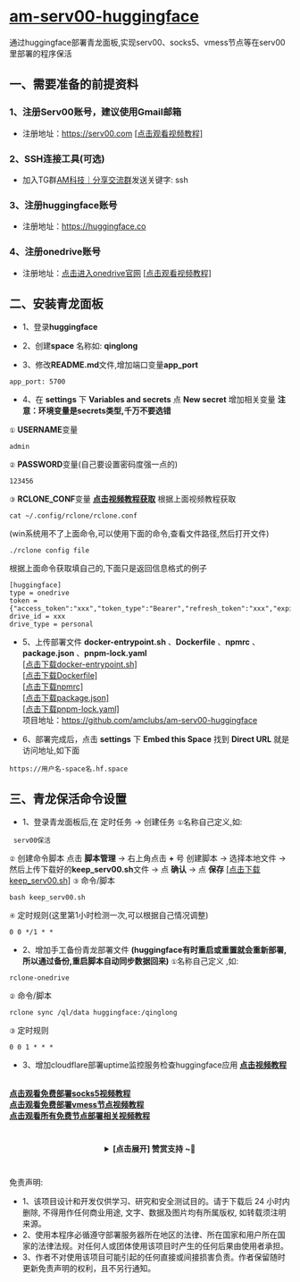 # [am-serv00-huggingface](https://github.com/amclubs/am-serv00-huggingface)
通过huggingface部署青龙面板,实现serv00、socks5、vmess节点等在serv00里部署的程序保活

## 一、需要准备的前提资料
### 1、注册**Serv00**账号，建议使用**Gmail**邮箱
- 注册地址：https://serv00.com
<a href="https://youtu.be/NET1FTlfDTs">[点击观看视频教程]</a>

### 2、**SSH**连接工具(可选)
- 加入TG群[AM科技｜分享交流群](https://t.me/AM_CLUBS)发送关键字: ssh

### 3、注册**huggingface**账号
- 注册地址：https://huggingface.co

### 4、注册**onedrive**账号
- 注册地址：[点击进入onedrive官网](https://onedrive.live.com/login) 
<a href="https://youtu.be/ZyGpSRYAr4Q">[点击观看视频教程]</a>

## 二、安装青龙面板

- 1、登录**huggingface**

- 2、创建**space** 名称如: **qinglong**

- 3、修改**README.md**文件,增加端口变量**app_port**
```
app_port: 5700
```

- 4、在 **settings** 下 **Variables and secrets** 点 **New secret** 增加相关变量
**注意：环境变量是secrets类型,千万不要选错**

`①` **USERNAME**变量
```
admin
```
`②` **PASSWORD**变量(自己要设置密码度强一点的)
```
123456
```
`③` **RCLONE_CONF**变量 [**点击视频教程获取**](https://youtu.be/ZyGpSRYAr4Q)
根据上面视频教程获取
```shell
cat ~/.config/rclone/rclone.conf
```
(win系统用不了上面命令,可以使用下面的命令,查看文件路径,然后打开文件)
```shell
./rclone config file
```
根据上面命令获取填自己的,下面只是返回信息格式的例子
```
[huggingface]
type = onedrive
token = {"access_token":"xxx","token_type":"Bearer","refresh_token":"xxx","expiry":"xxx"}
drive_id = xxx
drive_type = personal
```

- 5、上传部署文件 **docker-entrypoint.sh** 、**Dockerfile** 、**npmrc** 、**package.json** 、**pnpm-lock.yaml**
</br><a href="https://raw.amclubss.us.kg/qinglong/docker-entrypoint.sh">[点击下载docker-entrypoint.sh]</a>
</br><a href="https://raw.amclubss.us.kg/qinglong/Dockerfile">[点击下载Dockerfile]</a>
</br><a href="https://raw.amclubss.us.kg/qinglong/npmrc">[点击下载npmrc]</a>
</br><a href="https://raw.amclubss.us.kg/qinglong/package.json">[点击下载package.json]</a>
</br><a href="https://raw.amclubss.us.kg/qinglong/pnpm-lock.yaml">[点击下载pnpm-lock.yaml]</a>
</br>项目地址：https://github.com/amclubs/am-serv00-huggingface

- 6、部署完成后，点击 **settings** 下 **Embed this Space** 找到 **Direct URL** 就是访问地址,如下面
```
https://用户名-space名.hf.space
```


## 三、青龙保活命令设置
- 1、登录青龙面板后,在 定时任务 -> 创建任务
`①`名称自己定义,如: 
```
 serv00保活
```
`②` 创建命令脚本 点击 **脚本管理** -> 右上角点击 **+** 号 创建脚本 -> 选择本地文件 -> 然后上传下载好的**keep_serv00.sh**文件 -> 点 **确认** -> 点 **保存**
<a href="https://raw.amclubss.us.kg/keep_serv00.sh">[点击下载 keep_serv00.sh]</a>
`③` 命令/脚本
```shell
bash keep_serv00.sh
```
`④` 定时规则(这里第1小时检测一次,可以根据自己情况调整)
```shell
0 0 */1 * *
```

- 2、增加手工备份青龙部署文件 **(huggingface有时重启或重置就会重新部署,所以通过备份,重启脚本自动同步数据回来)**
`①`名称自己定义 ,如: 
```
rclone-onedrive
```
`②` 命令/脚本
```shell
rclone sync /ql/data huggingface:/qinglong
```
`③` 定时规则
```shell
0 0 1 * * *
```

- 3、增加cloudflare部署uptime监控服务检查huggingface应用 [**点击视频教程**](https://youtu.be/X03S2HxnniM)

</br>[**点击观看免费部署socks5视频教程**](https://youtu.be/Bw82BH_ecC4)
</br>[**点击观看免费部署vmess节点视频教程**](https://youtu.be/6UZXHfc3zEU)
</br>[**点击观看所有免费节点部署相关视频教程**](https://www.youtube.com/playlist?list=PLGVQi7TjHKXbrY0Pk8gm3T7m8MZ-InquF)


 # 
<center><details><summary><strong> [点击展开] 赞赏支持 ~🧧</strong></summary>
*我非常感谢您的赞赏和支持，它们将极大地激励我继续创新，持续产生有价值的工作。*
  
- **USDT-TRC20:** `TWTxUyay6QJN3K4fs4kvJTT8Zfa2mWTwDD`
  
</details></center>

 #
 免责声明:
 - 1、该项目设计和开发仅供学习、研究和安全测试目的。请于下载后 24 小时内删除, 不得用作任何商业用途, 文字、数据及图片均有所属版权, 如转载须注明来源。
 - 2、使用本程序必循遵守部署服务器所在地区的法律、所在国家和用户所在国家的法律法规。对任何人或团体使用该项目时产生的任何后果由使用者承担。
 - 3、作者不对使用该项目可能引起的任何直接或间接损害负责。作者保留随时更新免责声明的权利，且不另行通知。
 
 